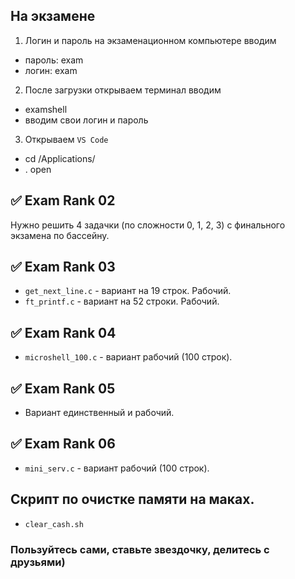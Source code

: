 ## На экзамене
1. Логин и пароль на экзаменационном компьютере вводим
- пароль:	exam
- логин:	exam

2. После загрузки открываем терминал вводим
- examshell
- вводим свои логин и пароль

3. Открываем `VS Code`
- cd /Applications/
- . open


## :white_check_mark: Exam Rank 02
Нужно решить 4 задачки (по сложности 0, 1, 2, 3) с финального экзамена по бассейну.

## :white_check_mark: Exam Rank 03
- `get_next_line.c` - вариант на 19 строк. Рабочий.
- `ft_printf.c` - вариант на 52 строки. Рабочий.

## :white_check_mark: Exam Rank 04
- `microshell_100.c` - вариант рабочий (100 строк).

## :white_check_mark: Exam Rank 05
- Вариант единственный и рабочий.

## :white_check_mark: Exam Rank 06
- `mini_serv.c` 	- вариант рабочий (100 строк).

## Скрипт по очистке памяти на маках.
- `clear_cash.sh`


### Пользуйтесь сами, ставьте звездочку, делитесь с друзьями)
